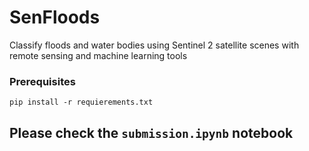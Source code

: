 # SenFloods
Classify floods and water bodies using Sentinel 2 satellite scenes with remote sensing and machine learning tools

### Prerequisites

`pip install -r requierements.txt`

## Please check the `submission.ipynb` notebook
